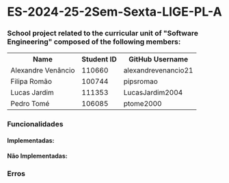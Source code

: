 # ES-2024-25-2Sem-Sexta-LIGE-PL-A

<h3> School project related to the curricular unit of "Software Engineering" composed of the following members: </h3>

<table>
  <tr>
    <th> Name </th>
    <th> Student ID </th>
    <th> GitHub Username </th>
  </tr>
  <tr>
    <td> Alexandre Venâncio </td>
    <td> 110660 </td>
    <td> alexandrevenancio21 </td>
  </tr>
      <tr>
        <td> Filipa Romão </td>
        <td> 100744 </td>
        <td> pipsromao </td>
      </tr>
      <tr>
        <td> Lucas Jardim </td>
        <td> 111353  </td>
        <td> LucasJardim2004 </td>
      </tr>
      <td> Pedro Tomé </td>
    <td> 106085 </td>
  <td> ptome2000 </td>
    <tr>
</table>

<h3> Funcionalidades </h3>
<h4> Implementadas: </h4>

<h4> Não Implementadas: </h4>

<h3> Erros </h3>
